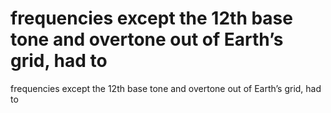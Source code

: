 # frequencies except the 12th base tone and overtone out of Earth’s grid, had to

frequencies except the 12th base tone and overtone out of Earth’s grid, had to
